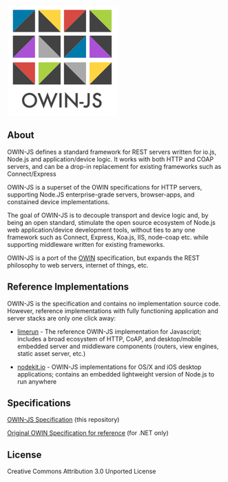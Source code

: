 [![OWIN-JS](./owin-js.png)](http://owinjs.org)
## About

OWIN-JS defines a standard framework for REST servers written for io.js, Node.js and application/device logic. It works with both HTTP and COAP servers, and can be a drop-in replacement for existing frameworks such as Connect/Express

OWIN-JS is a superset of the OWIN specifications for HTTP servers, supporting Node.JS enterprise-grade servers, browser-apps, and constained device implementations.

The goal of OWIN-JS is to decouple transport and device logic and, by being an open standard, stimulate the open source ecosystem of Node.js web application/device development tools, without ties to any one framework such as Connect, Express, Koa.js, IIS, node-coap etc. while supporting middleware written for existing frameworks.

OWIN-JS is a port of the [OWIN](http://owin.org) specification, but expands the REST philosophy to web servers, internet of things, etc. 


## Reference Implementations

OWIN-JS is the specification and contains no implementation source code.   However, reference implementations with fully functioning application and server stacks are only one click away:

* [limerun](http://limerun.com) - The reference OWIN-JS implementation for Javascript;  includes a broad ecosystem of HTTP, CoAP, and desktop/mobile embedded server and middleware components (routers, view engines, static asset server, etc.)

* [nodekit.io](http://nodekit.io) - OWIN-JS implementations for OS/X and iOS desktop applications;  contains an embedded lightweight version of Node.js to run anywhere 


## Specifications
[OWIN-JS Specification](./Specification.md)  (this repository)

[Original OWIN Specification for reference](http://owin.org/spec/spec/owin-1.0.0.html) (for .NET only)


## License
Creative Commons Attribution 3.0 Unported License